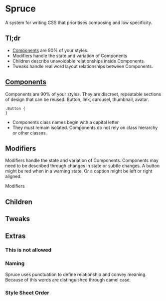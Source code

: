 # Spruce

A system for writing CSS that prioritises composing and low specificity.

## Tl;dr
* [Components] are 90% of your styles.
* Modifiers handle the state and variation of Components
* Children describe unavoidable relationships inside Components.
* Tweaks handle real word layout relationships between Components.

## [Components]
Components are 90% of your styles. They are discreet, repeatable sections of design that can be reused. Button, link, carousel, thumbnail, avatar. 

```
.Button {
}
```

* Components class names begin with a capital letter
* They must remain isolated. Components do not rely on class hierarchy or other classes. 

## Modifiers
Modifiers handle the state and variation of Components. Components may need to be described through changes in state or subtle changes. A button might be red when in a warning state. Or a caption might be left or right aligned.  

Modifiers 

## Children
## Tweaks

## Extras
### This is not allowed
### Naming
Spruce uses punctuation to define relationship and convey meaning. Because of this words are distinguished through camel case. 

### Style Sheet Order

[Components]: /#Components
